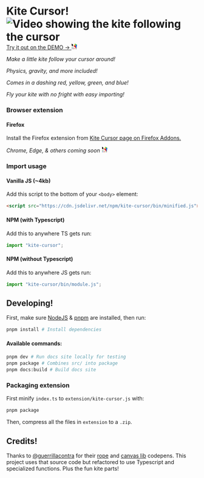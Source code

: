 # Kite Cursor! <img alt="Video showing the kite following the cursor" align="right" src="https://user-images.githubusercontent.com/44736536/160082205-e8da9516-f5bc-4262-bed9-0ff9ed4f2aea.gif" />

[Try it out on the DEMO → ![](extension/icons/16.png)](https://kite.venashial.design/)

_Make a little kite follow your cursor around!_

_Physics, gravity, and more included!_

_Comes in a dashing red, yellow, green, and blue!_

_Fly your kite with no fright with easy importing!_

### Browser extension

#### Firefox

Install the Firefox extension from [Kite Cursor page on Firefox Addons.](https://addons.mozilla.org/en-US/firefox/addon/kite-cursor/)

_Chrome, Edge, & others coming soon ![](extension/icons/16.png)_

### Import usage

#### Vanilla JS (~4kb)

Add this script to the bottom of your `<body>` element:

```html
<script src="https://cdn.jsdelivr.net/npm/kite-cursor/bin/minified.js"></script>
```

#### NPM (with Typescript)

Add this to anywhere TS gets run:

```ts
import "kite-cursor";
```

#### NPM (without Typescript)

Add this to anywhere JS gets run:

```js
import "kite-cursor/bin/module.js";
```

## Developing!

First, make sure [NodeJS](https://nodejs.org/en/download/package-manager/) & [pnpm](https://pnpm.io/installation#nodejs-is-preinstalled) are installed, then run:

```sh
pnpm install # Install dependencies
```

#### Available commands:

```sh
pnpm dev # Run docs site locally for testing
pnpm package # Combines src/ into package
pnpm docs:build # Build docs site
```

### Packaging extension

First minify `index.ts` to `extension/kite-cursor.js` with:

```sh
pnpm package
```

Then, compress all the files in `extension` to a `.zip`.

## Credits!

Thanks to [@guerrillacontra](https://github.com/guerrillacontra/) for their [rope](https://codepen.io/guerrillacontra/pen/zJaREd) and [canvas lib](https://codepen.io/guerrillacontra/pen/zJaREd) codepens. This project uses that source code but refactored to use Typescript and specialized functions. Plus the fun kite parts!
